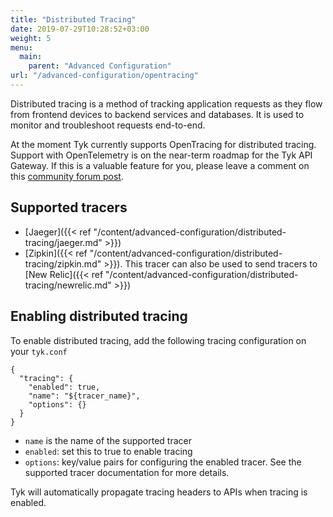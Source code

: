 ```yaml
---
title: "Distributed Tracing"
date: 2019-07-29T10:28:52+03:00
weight: 5
menu: 
  main:
    parent: "Advanced Configuration"
url: "/advanced-configuration/opentracing"
---
```

Distributed tracing is a method of tracking application requests as they flow from frontend devices to backend services and databases. It is used to monitor and troubleshoot requests end-to-end. 

At the moment Tyk currently supports OpenTracing for distributed tracing. Support with OpenTelemetry is on the near-term roadmap for the Tyk API Gateway. If this is a valuable feature for you, please leave a comment on this [community forum post](https://community.tyk.io/t/faq-opentelemetry-distributed-tracing/5682).

## Supported tracers
- [Jaeger]({{< ref "/content/advanced-configuration/distributed-tracing/jaeger.md" >}})
- [Zipkin]({{< ref "/content/advanced-configuration/distributed-tracing/zipkin.md" >}}). This tracer can also be used to send tracers to [New Relic]({{< ref "/content/advanced-configuration/distributed-tracing/newrelic.md" >}})

## Enabling distributed tracing
To enable distributed tracing, add the following tracing configuration on your `tyk.conf`

```{.json}
{
  "tracing": {
    "enabled": true,
    "name": "${tracer_name}",
    "options": {}
  }
}
```

- `name` is the name of the supported tracer
- `enabled`: set this to true to enable tracing
- `options`: key/value pairs for configuring the enabled tracer. See the
 supported tracer documentation for more details.

Tyk will automatically propagate tracing headers to APIs  when tracing is enabled.
